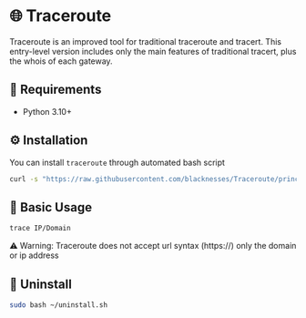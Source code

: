 # 🌐 Traceroute

Traceroute is an improved tool for traditional traceroute and tracert. This entry-level version includes only the main features of traditional tracert, plus the whois of each gateway.

## 🚨 Requirements

* Python 3.10+

## ⚙️ Installation

You can install `traceroute` through automated bash script

```sh
curl -s "https://raw.githubusercontent.com/blacknesses/Traceroute/principal/install.sh" | bash
```

## 📖 Basic Usage

```sh
trace IP/Domain
```

⚠️ Warning: Traceroute does not accept url syntax (https://) only the domain or ip address

## 🥺 Uninstall
```sh
sudo bash ~/uninstall.sh
```
